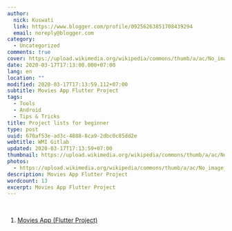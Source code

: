 ```yaml
---
author:
  nick: Kuswati
  link: https://www.blogger.com/profile/09256263851708439294
  email: noreply@blogger.com
category:
  - Uncategorized
comments: true
cover: https://upload.wikimedia.org/wikipedia/commons/thumb/a/ac/No_image_available.svg/2048px-No_image_available.svg.png
date: 2020-03-17T17:13:00.000+07:00
lang: en
location: ""
modified: 2020-03-17T17:13:59.112+07:00
subtitle: Movies App Flutter Project
tags:
  - Tools
  - Android
  - Tips & Tricks
title: Project lists for beginner
type: post
uuid: 670af53e-ad3c-4888-8ca9-2dbc0c85dd2e
webtitle: WMI Gitlab
updated: 2020-03-17T17:13:59+07:00
thumbnail: https://upload.wikimedia.org/wikipedia/commons/thumb/a/ac/No_image_available.svg/2048px-No_image_available.svg.png
photos:
  - https://upload.wikimedia.org/wikipedia/commons/thumb/a/ac/No_image_available.svg/2048px-No_image_available.svg.png
description: Movies App Flutter Project
wordcount: 13
excerpt: Movies App Flutter Project
---
```


<div dir="ltr" style="text-align: left;" trbidi="on"><br><ol style="text-align: left;"><li><a href="https://github.com/madeadriandp/movies_app" rel="noopener noreferer nofollow" target="_blank">Movies App (Flutter Project)</a></li></ol></div>